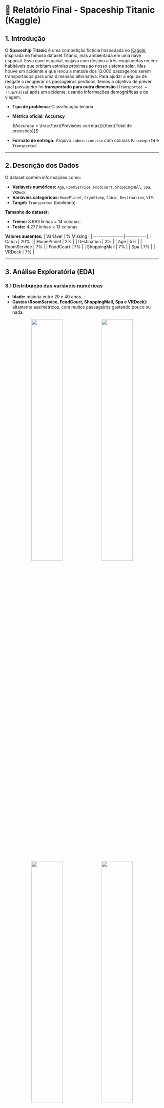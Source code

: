 # 📄 **Relatório Final - Spaceship Titanic (Kaggle)**

## 1. **Introdução**

O **Spaceship Titanic** é uma competição fictícia hospedada no [Kaggle](https://www.kaggle.com/competitions/spaceship-titanic), inspirada no famoso dataset Titanic, mas ambientada em uma nave espacial. 
Essa nave espacial, viajava com destino a três exoplanetas recém-habitáveis que orbitam estrelas próximas ao nosso sistema solar. Mas houve um acidente e que levou a metade dos 13.000 passageiros serem transportados para uma dimensão alternativa. Para ajudar a equipe de resgate a recuperar os passageiros perdidos, temos o objetivo de prever qual passageiro foi **transportado para outra dimensão** (`Transported = True/False`) após um acidente, usando informações demográficas e de viagem.

- **Tipo de problema:** Classificação binária.
- **Métrica oficial:** **Accuracy**  
  
  $Accuracy = \frac{\text{Previsões corretas}}{\text{Total de previsões}}$
 
- **Formato de entrega:** Arquivo `submission.csv` com colunas `PassengerId` e `Transported`.

---

## 2. **Descrição dos Dados**

O dataset contém informações como:

- **Variáveis numéricas:** `Age`, `RoomService`, `FoodCourt`, `ShoppingMall`, `Spa`, `VRDeck`.
- **Variáveis categóricas:** `HomePlanet`, `CryoSleep`, `Cabin`, `Destination`, `VIP`.
- **Target:** `Transported` (booleano).

**Tamanho do dataset:**
- **Treino:** 8.693 linhas × 14 colunas.
- **Teste:** 4.277 linhas × 13 colunas.

**Valores ausentes:**
| Variável       | % Missing |
|----------------|-----------|
| Cabin          | 20%       |
| HomePlanet     | 2%        |
| Destination    | 2%        |
| Age            | 5%        |
| RoomService    | 7%        |
| FoodCourt      | 7%        |
| ShoppingMall   | 7%        |
| Spa            | 7%        |
| VRDeck         | 7%        |

---

## 3. **Análise Exploratória (EDA)**

### 3.1 Distribuição das variáveis numéricas
- **Idade:** maioria entre 20 e 40 anos.
- **Gastos (RoomService, FoodCourt, ShoppingMall, Spa e VRDeck):** altamente assimétricos, com muitos passageiros gastando pouco ou nada.
<p align="center">
  <img src="../img/hist_age.png" width="45%">
  <img src="../img/hist_roomservice.png" width="45%">
</p>

<p align="center">
  <img src="../img/hist_foodcourt.png" width="45%">
  <img src="../img/hist_shoppingmall.png" width="45%">
</p>
<p align="center">
  <img src="../img/hist_spa.png" width="45%">
  <img src="../img/hist_vrdeck.png" width="45%">
</p>

### 3.2 Distribuição das variáveis categóricas
- **HomePlanet:** maioria de passageiros vem de `Earth`.
- **Destination:** destino mais comum é `TRAPPIST-1e`.
- **CryoSleep:** cerca de 30% dos passageiros estavam em sono criogênico.
- **VIP:** apenas uma pequena fração dos passageiros era VIP.
  
<p align="center">
  <img src="../img/count_homeplanet.png" width="45%">
  <img src="../img/count_cryosleep.png" width="45%">
</p>

<p align="center">
  <img src="../img/count_destination.png" width="45%">
  <img src="../img/count_vip.png" width="45%">
</p>

### 3.3 Correlação
- Gastos em serviços (`Spa`, `VRDeck`) têm correlação positiva moderada entre si.
- Idade não apresenta correlação forte com o target.

<p align="center">
  <img src="../img/heatmap_corr.png" width="70%">
</p>

### 3.4 Relação com o Target
- Passageiros em **CryoSleep** têm maior probabilidade de serem transportados.
- Passageiros que gastaram mais em `VRDeck` tendem a não ser transportados.

<p align="center">
  <img src="../img/Bloxpot1.jpeg" width="45%">
  <img src="../img/Bloxpot2.jpeg" width="45%">
</p>

## 4. **Pré-processamento**

- **Imputação de valores ausentes:**
  - Numéricos → **mediana**.
  - Categóricos → **moda**.
- **Codificação:** `LabelEncoder` para variáveis categóricas.
- **Escalonamento:** `StandardScaler` para variáveis numéricas.
- **Split:** 80% treino / 20% validação.

---

## 5. **Modelos e Resultados**

### 5.1 Modelos semelhantes
Os autores ZHUCUI JING e XIAOLI YIN, em seu o artigo: **“Neural Network-Based Prediction Model for Passenger Flow in a Large Passenger Station: An Exploratory Study”** apresenta a aplicação de redes neurais para prevê a entrada e saída de passageiros de uma estação, com objetivo de fornecer a garantia de segurança da estação, alocação de recursos e distribuição de pessoal.
Neste modelo como entrada da rede neural, eles utilizaram os principais fatores que afetam a mudança do fluxo de passageiros. Durante o processo de aprendizagem, era atualizado a taxa de tamanho de passos para estimar o número de pessoas que entram na estação durante um determinado intervalo de tempo. O resultado é avaliado com os dados históricos para derivar a previsão do fluxo de passageiros durante o próximo intervalo de tempo. (Veja em: https://ieeexplore.ieee.org/stamp/stamp.jsp?tp=&arnumber=8985339 )

No artigo **“Prospects and challenges of Metaverse application in data-driven intelligent transportation systems”**, de acordo com os autores Judith Nkechinyere Njoku, Cosmas Ifeanyi Nwakanma, Gabriel Chukwunonso Amaizu, Dong-Seong Kim, o Metaverso é um conceito usado para referir a um mundo virtual que existe paralelamente ao mundo físico. Por exemplo a aplicação de metaverso em jogos de realidades virtuais. Neste artigo, os autores realizam um estudo de caso que analisa os conceitos de recursos de Metaverso em sistemas de transportes inteligentes baseado em dados. (Veja em: https://ietresearch.onlinelibrary.wiley.com/doi/epdf/10.1049/itr2.12252 )

### 5.2 Baseline
- **DummyClassifier (most_frequent)** → Accuracy: **0.50**  
  *(serve como referência mínima)*

### 5.3 Modelos testados
| Modelo         | Accuracy (CV) |
|----------------|---------------|
| RandomForest   | 0.78          |
| XGBoost        | 0.79          |
| KNN            | 0.74          |

### 5.4 Meta-learning
- **VotingClassifier (soft voting)** → Accuracy: **0.80**  
  *(ganho pequeno, mas consistente)*

---

## 6. **Otimização de Hiperparâmetros**

Usando **Optuna** no RandomForest:
- **Melhores parâmetros:**
  ```json
  {
    "n_estimators": 420,
    "max_depth": 12
  }
  ```
- **Accuracy após tuning:** **0.81**

<p align="center">
  <img src="../img/Optuna.jpeg" width="70%">
</p>

## 7. **Comparação Final**

| Modelo               | Accuracy (CV) | Melhor Parâmetro | Observações |
|----------------------|---------------|------------------|-------------|
| Baseline             | 0.50          | -                | Referência mínima |
| RandomForest         | 0.78          | -                | Bom desempenho |
| XGBoost              | 0.79          | -                | Estável |
| KNN                  | 0.74          | -                | Sensível ao escalonamento |
| VotingClassifier     | 0.80          | -                | Ensemble de 3 modelos |
| RandomForest Tunado  | **0.81**      | Optuna params    | Melhor resultado |

---

## 8. **Conclusão**

- O **RandomForest Tunado** apresentou o melhor desempenho (Accuracy = 0.81).
- O **VotingClassifier** também foi competitivo, mostrando que ensembles podem ajudar.
- **Possíveis melhorias futuras:**
  - Engenharia de atributos (ex.: extrair número e lado da cabine).
  - Testar LightGBM e CatBoost.
  - Imputação mais sofisticada (KNNImputer).
  - Feature selection para reduzir ruído.

